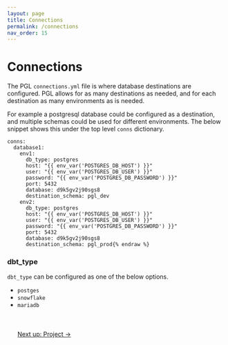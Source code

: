 ```yaml
---
layout: page
title: Connections
permalink: /connections
nav_order: 15
---
```


# Connections
The PGL `connections.yml` file is where database destinations are configured. PGL allows for as many destinations as needed, and for each destination as many environments as is needed. 

For example a postgresql database could be configured as a destination, and multiple schemas could be used for different environments. The below snippet shows this under the top level `conns` dictionary.

```yaml{% raw %}
conns:
  database1:
    env1:
      db_type: postgres
      host: "{{ env_var('POSTGRES_DB_HOST') }}"
      user: "{{ env_var('POSTGRES_DB_USER') }}"
      password: "{{ env_var('POSTGRES_DB_PASSWORD') }}"
      port: 5432
      database: d9k5gv2j90sgs8
      destination_schema: pgl_dev
    env2:
      db_type: postgres
      host: "{{ env_var('POSTGRES_DB_HOST') }}"
      user: "{{ env_var('POSTGRES_DB_USER') }}"
      password: "{{ env_var('POSTGRES_DB_PASSWORD') }}"
      port: 5432
      database: d9k5gv2j90sgs8
      destination_schema: pgl_prod{% endraw %}
```

### dbt_type
`dbt_type` can be configured as one of the below options.
- `postges`
- `snowflake`
- `mariadb`
<br /><br /><br /><br />
[Next up: Project  ->](/project)